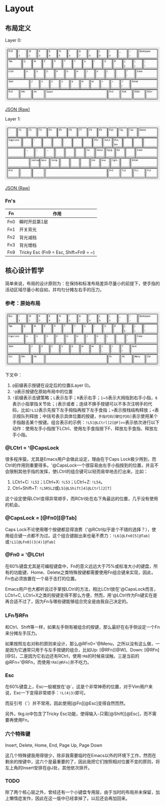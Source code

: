 # Layout

## 布局定义

Layer 0:

![Layer 0](layouts/layer-0.png)

[JSON (Raw)](layouts/layer-0_raw.json)

Layer 1:

![Layer 1](layouts/layer-1.png)

[JSON (Raw)](layouts/layer-1_raw.json)

### Fn's

| Fn           | 作用                                  |
| ------------ | -------------                         |
| Fn0          | 瞬时开启第1层                         |
| Fn1          | 开关背光                              |
| Fn2          | 背光减档                              |
| Fn3          | 背光增档                              |
| Fn9          | Tricky Esc (Fn9 = Esc, Shift+Fn9 = ~) |


## 核心设计哲学

简单来说，布局的设计原则为：在保持和标准布局差异尽量小的前提下，使手指的活动区域尽量小和自如，并均匀分摊左右手的压力。

### 参考：原始布局

![Factory Layout](layouts/factory.png)

下文中：
1. `@`前缀表示按键在设定后的位置(Layer 0)。
1. `'@`表示按键在原始布局中的位置
1. `!`前缀表示击键策略；`L`表示左手；`R`表示右手；`1`~`5`表示大拇指到右手小指，`6`表示小指掌指关节处；`|`表示或者；连续不换手按键可以不多次注明手的代码，比如`!L12`表示先按下左手拇指再按下左手食指；`>`表示按栈结构释放；`<`表示按队列释放；中括号表示具体位置的按键，`手指代码[键位代码]`表示使用某个手指敲击某个按键。组合表示的示例：`!L5[@LCtrl]2[@F]>>`表示依次进行以下动作：使用左手小指按下LCtrl、使用左手食指按下F、释放左手食指、释放左手小指。

### @LCtrl = '@CapsLock

很多程序猿，尤其是Emacs用户会做此设定，理由在于Caps Lock极少用到，而Ctrl的作用则重要得多。'@CapsLock一个很容易由左手小指按到的位置，并且不会限制其他手指的发挥，使LCtrl的组合键可以轻而易举地击打出来，比如：

1. LCtrl+C: `!L52`；LCtrl+X: `!L53`；LCtrl+Z: `!L54`。
1. Ctrl+Shift+T: `!L5R5L2`或`L5[@LShift]4[@LCtrl]2[T]`

这个设定使得LCtrl变得异常顺手，而RCtrl处在右下角最远的位置，几乎没有使用的机会。

### @CapsLock = [@Fn0][@Tab]

Caps Lock不论使用哪个按键都显得浪费（'@RCtrl似乎是个不错的选择？），使用组合键一点都不为过。这个组合键敲出来也毫不费力：`!L6[@LFn0]5[@Tab]`或`!L1[@LFn0](3|4)[@Tab]`

### @Fn0 = '@LCtrl

在60%键盘尤其是可编程键盘中，Fn的意义远远大于75%或标准大小的键盘，所有的功能键、Home、Delete之类特殊按键都需要使用Fn组合键来实现，因此，Fn也必须放置在一个易于击打的位置。

Emacs用户也大都听说过手掌按LCtrl的方法，相比LCtrl放在'@CapsLock而言，LCtrl+C, LCtrl+X之类的按键变得不那么方便，然而，用'@LCtrl作为Fn键实在是再合适不过了，因为Fn与哪些键能够组合完全是由我自己决定的。

### LFn与RFn

和Ctrl、Shift等一样，如果左手侧有被组合的按键，那么最好在右手侧设定一个Fn来分摊左手压力。

如果按照左右对称的原则来设计，那么@RFn0='@Menu，之所以没有这么做，一是因为它通常只用于与左手按键的组合，比如Up: [@RFn][@W]、Down: [@RFn][@S]，二是因为它右边还有RCtrl，使用`!R6`的时候易误触，三是当前的@RFn='@RFn，而使用`!R4[@RFn]`并不吃力。

### Esc

在60%键盘上，Esc一般被放在'@\`，这是个非常神奇的位置，对于Vim用户来说，Esc一下变得非常顺手：`!L(4|3)`即可。

而反引号（\`）并不常用，因此使用[@Fn][@Esc]变得自然而然。

另外，tkg.io中包含了Tricky Esc功能，使得输入`~`只需[@Shift][@Esc]，而不需要再使用Fn。

### 六个特殊键

Insert, Delete, Home, End, Page Up, Page Down

这几个特殊键我用得很少，除非我需要临时在Emacs以外的环境下工作，然而在剩余的按键中，这六个是最重要的了，因此我把它们按照相对位置不变的原则，将左上角的Insert安排在@J处，其他依次排开。

### TODO

除了两个核心层之外，曾经还有一个小键盘专用层，由于当时的布局并未保留，加上懒惰症发作，因此在这一版中已经拿掉了。以后还会再加回来。
